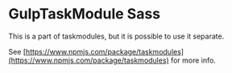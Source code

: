 # GulpTaskModule Sass

This is a part of taskmodules, but it is possible to use it separate.

See [https://www.npmjs.com/package/taskmodules](https://www.npmjs.com/package/taskmodules) for more info.
